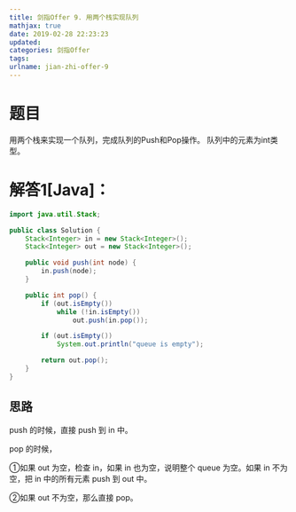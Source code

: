 ```yaml
---
title: 剑指Offer 9. 用两个栈实现队列
mathjax: true
date: 2019-02-28 22:23:23
updated:
categories: 剑指Offer
tags:
urlname: jian-zhi-offer-9
---
```


# 题目

用两个栈来实现一个队列，完成队列的Push和Pop操作。 队列中的元素为int类型。

<!-- more -->

# 解答1[Java]：

```java
import java.util.Stack;

public class Solution {
    Stack<Integer> in = new Stack<Integer>();
    Stack<Integer> out = new Stack<Integer>();

    public void push(int node) {
        in.push(node);
    }

    public int pop() {
        if (out.isEmpty())
            while (!in.isEmpty())
                out.push(in.pop());

        if (out.isEmpty())
            System.out.println("queue is empty");

        return out.pop();
    }
}
```

## 思路

push 的时候，直接 push 到 in 中。

pop 的时候，

①如果 out 为空，检查 in，如果 in 也为空，说明整个 queue 为空。如果 in 不为空，把 in 中的所有元素 push 到 out 中。

②如果 out 不为空，那么直接 pop。